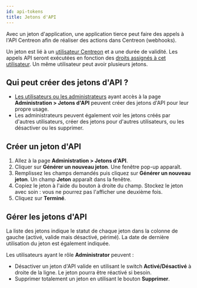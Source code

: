 ```yaml
---
id: api-tokens
title: Jetons d'API
---
```


Avec un jeton d'application, une application tierce peut faire des appels à l'API Centreon afin de réaliser des actions dans Centreon (webhooks).

Un jeton est lié à un [utilisateur Centreon](../monitoring/basic-objects/contacts.md) et a une durée de validité. Les appels API seront exécutées en fonction des [droits assignés à cet utilisateur](../administration/access-control-lists.md#donner-des-droits-à-un-utilisateur). Un même utilisateur peut avoir plusieurs jetons.

## Qui peut créer des jetons d'API ?

* [Les utilisateurs ou les administrateurs](../administration/access-control-lists.md#donner-des-droits-à-un-utilisateur) ayant accès à la page **Administration > Jetons d'API** peuvent créer des jetons d'API pour leur propre usage.
* Les administrateurs peuvent également voir les jetons créés par d'autres utilisateurs, créer des jetons pour d'autres utilisateurs, ou les désactiver ou les supprimer.

## Créer un jeton d'API

1. Allez à la page **Administration > Jetons d'API**.
2. Cliquer sur **Générer un nouveau jeton**. Une fenêtre pop-up apparaît.
3. Remplissez les champs demandés puis cliquez sur **Générer un nouveau jeton**. Un champ **Jeton** apparaît dans la fenêtre.
4. Copiez le jeton à l'aide du bouton à droite du champ. Stockez le jeton avec soin : vous ne pourrez pas l'afficher une deuxième fois.
5. Cliquez sur **Terminé**.

## Gérer les jetons d'API

La liste des jetons indique le statut de chaque jeton dans la colonne de gauche (activé, valide mais désactivé, périmé). La date de dernière utilisation du jeton est également indiquée.

Les utilisateurs ayant le rôle **Administrator** peuvent :

* Désactiver un jeton d'API valide en utilisant le switch **Activé/Désactivé** à droite de la ligne. Le jeton pourra être réactivé si besoin.
* Supprimer totalement un jeton en utilisant le bouton **Supprimer**.

